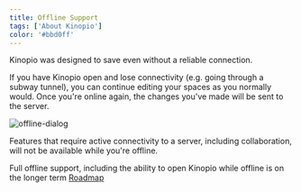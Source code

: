 ```yaml
---
title: Offline Support
tags: ['About Kinopio']
color: '#bbd0ff'
---
```


Kinopio was designed to save even without a reliable connection.

If you have Kinopio open and lose connectivity (e.g. going through a subway tunnel), you can continue editing your spaces as you normally would. Once you're online again, the changes you've made will be sent to the server.

![offline-dialog](/assets/posts/offline-dialog.png)

Features that require active connectivity to a server, including collaboration, will not be available while you're offline.

Full offline support, including the ability to open Kinopio while offline is on the longer term [Roadmap](https://kinopio.club/-kinopio-roadmap-6TRE21gchHI7alHLuwzd5)